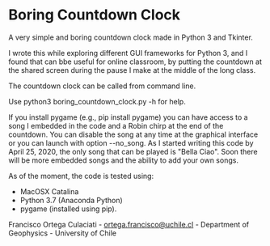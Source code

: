 # Boring Countdown Clock
A very simple and boring countdown clock made in Python 3 and Tkinter. 

I wrote this while exploring different GUI frameworks for Python 3, and I found that can bbe useful for online classroom, by putting the countdown at the shared screen during the pause I make at the middle of the long class. 

The countdown clock can be called from command line.

Use python3 boring_countdown_clock.py -h for help.

If you install pygame (e.g., pip install pygame) you can have access to a song I embedded in the code and a Robin chirp at the end of the countdown. You can disable the song at any time at the graphical interface or you can launch with option --no_song. As I started writing this code by April 25, 2020, the only song that can be played is "Bella Ciao". Soon there will be more embedded songs and the ability to add your own songs.

As of the moment, the code is tested using:
   - MacOSX Catalina
   - Python 3.7 (Anaconda Python)
   - pygame (installed using pip).

Francisco Ortega Culaciati - ortega.francisco@uchile.cl - Department of Geophysics - University of Chile


